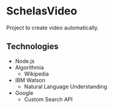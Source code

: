 # SchelasVideo
Project to create video automatically.

## Technologies
  - Node.js
  - Algorithmia
    - Wikipedia
  - IBM Watson
    - Natural Language Understanding
  - Google
    - Custom Search API
